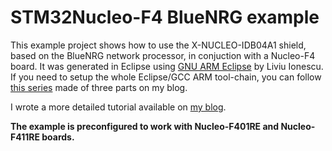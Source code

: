 # STM32Nucleo-F4 BlueNRG example
This example project shows how to use the X-NUCLEO-IDB04A1 shield, based on the BlueNRG network processor, in conjuction with a Nucleo-F4 board. It was generated in Eclipse using [GNU ARM Eclipse](http://gnuarmeclipse.livius.net/blog/) by Liviu Ionescu. If you need to setup the whole Eclipse/GCC ARM tool-chain, you can follow [this series](http://www.carminenoviello.com/en/2014/12/28/setting-gcceclipse-toolchain-stm32nucleo-part-1/) made of three parts on my blog.

I wrote a more detailed tutorial available on [my blog](http://www.carminenoviello.com/en/2015/03/08/bluenrg-shield-stm32-nucleo/).

**The example is preconfigured to work with Nucleo-F401RE and Nucleo-F411RE boards.**